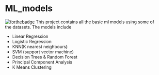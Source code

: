 # ML_models
[![forthebadge](https://forthebadge.com/images/badges/made-with-python.svg)](https://forthebadge.com)
This project contains all the basic ml models using some of the datasets.
The models include
* Linear Regression
* Logistic Regression
* KNN(K nearest neighbours)
* SVM (support vector machine)
* Decision Trees & Random Forest
* Principal Component Analysis
* K Means Clustering
